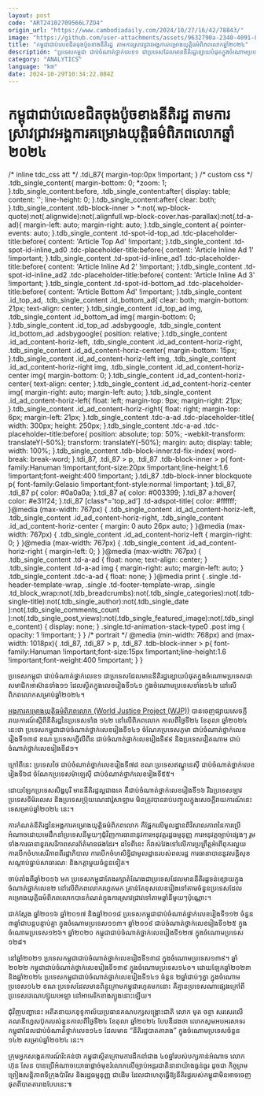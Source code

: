 ```yaml
---
layout: post
code: "ART24102709566L7ZO4"
origin_url: "https://www.cambodiadaily.com/2024/10/27/16/42/78843/"
image: "https://github.com/user-attachments/assets/9632790a-2340-4091-8319-c13749c0ca65"
title: "កម្ពុជា​ជាប់​លេខ​ជិត​ចុងប៉ូច​ខាង​នីតិរដ្ឋ តាម​ការ​ស្រាវជ្រាវ​អង្គការ​គម្រោង​យុត្តិធម៌​ពិភពលោក​ឆ្នាំ​២០២៤"
description: "ប្រទេស​កម្ពុជា ជាប់​ចំណាត់ថ្នាក់​លេខ​១ ជា​ប្រទេស​ដែល​មាន​នីតិរដ្ឋ​ខ្សោយ​បំផុត​ក្នុង​ចំណោម​ប្រទេស​ជា​សមាជិក​អាស៊ាន​ទាំង​១១ ដែល​ស្ថិត​ក្នុង​លេខ​រៀង​ទី​១៤១ ក្នុង​ចំណោម​ប្រទេស​ទាំង​១៤២ នៅ​លើ​ពិភពលោក​សម្រាប់​ឆ្នាំ​២០២៤។"
category: "ANALYTICS"
language: "km"
date: 2024-10-29T10:34:22.084Z
---
```


# កម្ពុជា​ជាប់​លេខ​ជិត​ចុងប៉ូច​ខាង​នីតិរដ្ឋ តាម​ការ​ស្រាវជ្រាវ​អង្គការ​គម្រោង​យុត្តិធម៌​ពិភពលោក​ឆ្នាំ​២០២៤

/\* inline tdc\_css att \*/ .tdi\_87{ margin-top:0px !important; } /\* custom css \*/ .tdb\_single\_content{ margin-bottom: 0; \*zoom: 1; }.tdb\_single\_content:before, .tdb\_single\_content:after{ display: table; content: ''; line-height: 0; }.tdb\_single\_content:after{ clear: both; }.tdb\_single\_content .tdb-block-inner > \*:not(.wp-block-quote):not(.alignwide):not(.alignfull.wp-block-cover.has-parallax):not(.td-a-ad){ margin-left: auto; margin-right: auto; }.tdb\_single\_content a{ pointer-events: auto; }.tdb\_single\_content .td-spot-id-top\_ad .tdc-placeholder-title:before{ content: 'Article Top Ad' !important; }.tdb\_single\_content .td-spot-id-inline\_ad0 .tdc-placeholder-title:before{ content: 'Article Inline Ad 1' !important; }.tdb\_single\_content .td-spot-id-inline\_ad1 .tdc-placeholder-title:before{ content: 'Article Inline Ad 2' !important; }.tdb\_single\_content .td-spot-id-inline\_ad2 .tdc-placeholder-title:before{ content: 'Article Inline Ad 3' !important; }.tdb\_single\_content .td-spot-id-bottom\_ad .tdc-placeholder-title:before{ content: 'Article Bottom Ad' !important; }.tdb\_single\_content .id\_top\_ad, .tdb\_single\_content .id\_bottom\_ad{ clear: both; margin-bottom: 21px; text-align: center; }.tdb\_single\_content .id\_top\_ad img, .tdb\_single\_content .id\_bottom\_ad img{ margin-bottom: 0; }.tdb\_single\_content .id\_top\_ad .adsbygoogle, .tdb\_single\_content .id\_bottom\_ad .adsbygoogle{ position: relative; }.tdb\_single\_content .id\_ad\_content-horiz-left, .tdb\_single\_content .id\_ad\_content-horiz-right, .tdb\_single\_content .id\_ad\_content-horiz-center{ margin-bottom: 15px; }.tdb\_single\_content .id\_ad\_content-horiz-left img, .tdb\_single\_content .id\_ad\_content-horiz-right img, .tdb\_single\_content .id\_ad\_content-horiz-center img{ margin-bottom: 0; }.tdb\_single\_content .id\_ad\_content-horiz-center{ text-align: center; }.tdb\_single\_content .id\_ad\_content-horiz-center img{ margin-right: auto; margin-left: auto; }.tdb\_single\_content .id\_ad\_content-horiz-left{ float: left; margin-top: 9px; margin-right: 21px; }.tdb\_single\_content .id\_ad\_content-horiz-right{ float: right; margin-top: 6px; margin-left: 21px; }.tdb\_single\_content .tdc-a-ad .tdc-placeholder-title{ width: 300px; height: 250px; }.tdb\_single\_content .tdc-a-ad .tdc-placeholder-title:before{ position: absolute; top: 50%; -webkit-transform: translateY(-50%); transform: translateY(-50%); margin: auto; display: table; width: 100%; }.tdb\_single\_content .tdb-block-inner.td-fix-index{ word-break: break-word; }.tdi\_87, .tdi\_87 > p, .tdi\_87 .tdb-block-inner > p{ font-family:Hanuman !important;font-size:20px !important;line-height:1.6 !important;font-weight:400 !important; }.tdi\_87 .tdb-block-inner blockquote p{ font-family:Gelasio !important;font-style:normal !important; }.tdi\_87, .tdi\_87 p{ color: #0a0a0a; }.tdi\_87 a{ color: #003399; }.tdi\_87 a:hover{ color: #e31f24; }.tdi\_87 \[class\*='top\_ad'\] .td-adspot-title{ color: #ffffff; }@media (max-width: 767px) { .tdb\_single\_content .id\_ad\_content-horiz-left, .tdb\_single\_content .id\_ad\_content-horiz-right, .tdb\_single\_content .id\_ad\_content-horiz-center { margin: 0 auto 26px auto; } }@media (max-width: 767px) { .tdb\_single\_content .id\_ad\_content-horiz-left { margin-right: 0; } }@media (max-width: 767px) { .tdb\_single\_content .id\_ad\_content-horiz-right { margin-left: 0; } }@media (max-width: 767px) { .tdb\_single\_content .td-a-ad { float: none; text-align: center; } .tdb\_single\_content .td-a-ad img { margin-right: auto; margin-left: auto; } .tdb\_single\_content .tdc-a-ad { float: none; } }@media print { .single .td-header-template-wrap, .single .td-footer-template-wrap, .single .td\_block\_wrap:not(.tdb\_breadcrumbs):not(.tdb\_single\_categories):not(.tdb-single-title):not(.tdb\_single\_author):not(.tdb\_single\_date ):not(.tdb\_single\_comments\_count ):not(.tdb\_single\_post\_views):not(.tdb\_single\_featured\_image):not(.tdb\_single\_content) { display: none; } .single.td-animation-stack-type0 .post img { opacity: 1 !important; } } /\* portrait \*/ @media (min-width: 768px) and (max-width: 1018px){ .tdi\_87, .tdi\_87 > p, .tdi\_87 .tdb-block-inner > p{ font-family:Hanuman !important;font-size:15px !important;line-height:1.6 !important;font-weight:400 !important; } }

ប្រទេស​កម្ពុជា ជាប់​ចំណាត់ថ្នាក់​លេខ​១ ជា​ប្រទេស​ដែល​មាន​នីតិរដ្ឋ​ខ្សោយ​បំផុត​ក្នុង​ចំណោម​ប្រទេស​ជា​សមាជិក​អាស៊ាន​ទាំង​១១ ដែល​ស្ថិត​ក្នុង​លេខ​រៀង​ទី​១៤១ ក្នុង​ចំណោម​ប្រទេស​ទាំង​១៤២ នៅ​លើ​ពិភពលោក​សម្រាប់​ឆ្នាំ​២០២៤។

[អង្គការ​គម្រោង​យុត្តិធម៌​ពិភពលោក (World Justice Project (WJP))](https://worldjusticeproject.org/rule-of-law-index/global/2024/Cambodia/) បាន​ចេញ​ផ្សាយ​សេចក្តី​រាយការណ៍​ស្ដីពី​នីតិរដ្ឋ​នៃ​ប្រទេស​ទាំង ១៤២ នៅ​លើ​ពិភពលោក កាលពី​ថ្ងៃទី​២៤ ខែ​តុលា ឆ្នាំ​២០២៤ នេះ​ថា ប្រទេស​កម្ពុជា​ជាប់​ចំណាត់ថ្នាក់​លេខ​រៀង​ទី​១៤១ ចំណែក​ប្រទេស​ភូមា ជាប់​ចំណាត់ថ្នាក់​លេខ​រៀង​ទី​១៣៨ ខណៈ​ប្រទេស​ហ្វីលីពីន ជាប់​ចំណាត់ថ្នាក់​លេខ​រៀង​ទី​៩៩ និង​ប្រទេស​វៀតណាម ជាប់​ចំណាត់ថ្នាក់​លេខ​រៀង​ទី​៨១។

ក្រៅពី​នេះ ប្រទេស​ថៃ ជាប់​ចំណាត់ថ្នាក់​លេខ​រៀង​ទី​៧៨ ខណៈ​ប្រទេស​ឥណ្ឌូនេស៊ី ជាប់​ចំណាត់ថ្នាក់​លេខ​រៀង​ទី​៦៨ ចំណែក​ប្រទេស​ម៉ាឡេស៊ី ជាប់​ចំណាត់ថ្នាក់​លេខ​រៀង​ទី​៥៥។

ដោយឡែក​ប្រទេស​សិង្ហបុរី មាន​នីតិរដ្ឋ​ល្អ​ជាងគេ គឺ​ជាប់​ចំណាត់ថ្នាក់​លេខ​រៀង​ទី​១៦ រីឯ​ប្រទេស​ឡាវ ប្រទេស​ទីម័រលេស និង​ប្រទេស​ប្រ៊ុយណេដារ៉ូសាឡាម មិន​ត្រូវ​បាន​រាប់​បញ្ចូល​ក្នុង​សេចក្តី​រាយការណ៍​នេះ​ទេ​សម្រាប់​ឆ្នាំ​២០២៤ នេះ។

ការ​កំណត់​នីតិរដ្ឋ​នៃ​អង្គការ​គម្រោង​យុត្តិធម៌​ពិភពលោក គឺ​ផ្អែក​លើ​មូលដ្ឋាន​ពី​វិសាលភាព​នៃ​ការ​ប្រើ​អំណាច​ដោយ​មេដឹកនាំ​ប្រទេស​នីមួយៗ​ជុំវិញ​ការ​ធានា​នូវ​ការ​អនុវត្ត​រដ្ឋធម្មនុញ្ញ ការ​អនុវត្ត​ច្បាប់​ផ្សេងៗ រួម​ទាំង​ការ​ធានា​នូវ​សេរីភាព​សារព័ត៌មាន​ផង​ដែរ។ ដទៃ​ពី​នេះ ក៏​វាស់វែង​ទៅ​លើ​ការ​ប្រព្រឹត្ត​អំពើពុករលួយ ការ​បើក​ចំហ​សេរីភាព​ពី​រដ្ឋាភិបាល ការ​បើក​ចំហ​សិទ្ធិ​ជា​មូលដ្ឋាន​របស់​ពលរដ្ឋ ការ​ធានា​បាន​នូវ​សន្តិសុខ​សណ្ដាប់ធ្នាប់​សាធារណៈ និង​កត្តា​មួយ​ចំនួន​ទៀត។

ចាប់តាំងពី​ឆ្នាំ​២០១៦ មក ប្រទេស​កម្ពុជា​តែង​រក្សា​តំណែង​ជា​ប្រទេស​ដែល​មាន​នីតិរដ្ឋ​ទន់ខ្សោយ​ក្នុង​ចំណាត់ថ្នាក់​លេខ​២ នៅ​លើ​ពិភពលោក​រហូត​មក គ្រាន់តែ​ខុស​លេខ​រៀង​ទៅ​តាម​ចំនួន​ប្រទេស​ដែល​គម្រោង​យុត្តិធម៌​ពិភពលោក​បាន​កំណត់​ក្នុង​ការ​ស្រាវជ្រាវ​ទៅ​តាម​ឆ្នាំ​នីមួយៗ​ប៉ុណ្ណោះ។

ជាក់ស្តែង ឆ្នាំ​២០១៦ ឆ្នាំ​២០១៧ និង​ឆ្នាំ​២០១៨ ប្រទេស​កម្ពុជា​ជាប់​ចំណាត់ថ្នាក់​លេខ​រៀង​ទី​១១២ ចំនួន ៣​ឆ្នាំ​ជា​បន្តបន្ទាប់​គ្នា ក្នុង​ចំណោម​ប្រទេស​១១៣។ ឆ្នាំ​២០១៩ ជាប់​ចំណាត់ថ្នាក់​លេខ​រៀង​ទី​១២៥ ក្នុង​ចំណោម​ប្រទេស​១២៦។ ឆ្នាំ​២០២០ កម្ពុជា​ជាប់​ចំណាត់ថ្នាក់​លេខ​រៀង​ទី​១២៧ ក្នុង​ចំណោម​ប្រទេស​១២៨។

នៅ​ឆ្នាំ​២០២១ ប្រទេស​កម្ពុជា​ជាប់​ចំណាត់ថ្នាក់​លេខ​រៀង​ទី​១៣៨ ក្នុង​ចំណោម​ប្រទេស​១៣៩។ ឆ្នាំ​២០២២ កម្ពុជា​ជាប់​ចំណាត់ថ្នាក់​លេខ​រៀង​ទី​១៣៩ ក្នុង​ចំណោម​ប្រទេស​១៤០។ ដោយឡែក​ឆ្នាំ​២០២៣ និង​ឆ្នាំ​២០២៤ ប្រទេស​កម្ពុជា​ជាប់​ចំណាត់ថ្នាក់​លេខ​រៀង​ទី​១៤១ ចំនួន ២​ឆ្នាំ​ជាប់ៗ​គ្នា ក្នុង​ចំណោម​ប្រទេស​១៤២ ខណៈ​ប្រទេស​ដែល​មាន​ពិន្ទុ​ក្រោម​កម្ពុជា​រហូត​មក​នោះ គឺ​គ្មាន​ប្រទេស​ណា​ផ្សេង​ក្រៅពី​ប្រទេស​វេណេហ្ស៊ុយអេឡា នៅ​អាមេរិក​ខាងត្បូង​នោះ​ឡើយ។

ជុំវិញ​បញ្ហា​នេះ អតីត​នាយក​ខុទ្ទកាល័យ​ប្រធាន​គណបក្ស​សង្គ្រោះ​ជាតិ លោក មុត ចន្ថា សរសេរ​លើ​គណនី​ហ្វេសប៊ុក​របស់​ខ្លួន​កាលពី​ថ្ងៃទី​២៤ ខែ​តុលា ឆ្នាំ​២០២៤ បែប​ឌឺដង​ថា លោក​សូម​អបអរ​សាទរ​កម្ពុជា​ដែល​ជាប់​ចំណាត់ថ្នាក់​លេខ​១៤១ ដែល​មាន “នីតិរដ្ឋ​បាត​តារាង” ក្នុង​ចំណោម​ប្រទេស​ចំនួន ១៤២ សម្រាប់​ឆ្នាំ​២០២៤ នេះ។

ក្រុម​អ្នក​សង្កេតការណ៍​រិះគន់​ថា កម្ពុជា​ស្ថិត​ក្រោម​ការ​ដឹកនាំ​ជាង ៤០​ឆ្នាំ​របស់​បក្ស​កាន់​អំណាច លោក ហ៊ុន សែន បាន​ប្រើ​អំណាច​យោធា​ផ្ដាច់មុខ​រំលោភ​លើ​ច្បាប់​អន្តរជាតិ​នានា​យ៉ាង​ធ្ងន់ធ្ងរ ដូចជា កិច្ចព្រមព្រៀង​សន្តិភាព​ទីក្រុង​ប៉ារីស និង​រដ្ឋធម្មនុញ្ញ ជាដើម ដែល​ជា​ហេតុ​ធ្វើ​ឱ្យ​នីតិរដ្ឋ​របស់​កម្ពុជា​មិន​អាច​ចេញ​ផុត​ពី​បាត​តារាង​បែប​នេះ៕